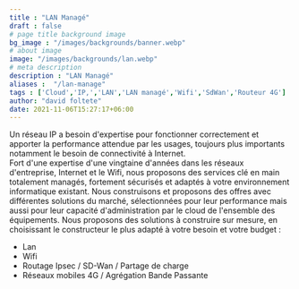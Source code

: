 ```yaml
---
title : "LAN Managé"
draft : false
# page title background image
bg_image : "/images/backgrounds/banner.webp"
# about image
image: "/images/backgrounds/lan.webp"
# meta description
description : "LAN Managé"
aliases :  "/lan-manage"
tags : ['Cloud','IP,','LAN','LAN managé','Wifi','SdWan','Routeur 4G']
author: "david foltete"
date: 2021-11-06T15:27:17+06:00
---
```

Un réseau IP a besoin d'expertise pour fonctionner correctement et apporter la performance attendue par les usages, toujours plus importants notamment le besoin de connectivité à Internet.  
Fort d'une expertise d'une vingtaine d'années dans les réseaux d'entreprise, Internet et le Wifi, nous proposons des services clé en main totalement managés, fortement sécurisés et adaptés à votre environnement informatique existant.
Nous construisons et proposons des offres avec différentes solutions du marché, sélectionnées pour leur performance mais aussi pour leur capacité d'administration par le cloud de l'ensemble des équipements.
Nous proposons des solutions à construire sur mesure, en choisissant le constructeur le plus adapté à votre besoin et votre budget :  

-	Lan
-	Wifi
-	Routage Ipsec / SD-Wan / Partage de charge
-	Réseaux mobiles 4G / Agrégation Bande Passante
